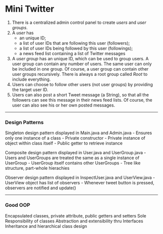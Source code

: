 # Mini Twitter


1. There is a centralized admin control panel to create *users* and *user groups*.
2. A *user* has 
    - an unique ID; 
    - a list of user IDs that are following this user (followers); 
    - a list of user IDs being followed by this user (followings); 
    - a news feed list containing a list of Twitter messages
3. A *user group* has an unique ID, which can be used to group users. A user group can
contain any number of users. The same user can only be included in one group. Of
course, a user group can contain other user groups recursively. There is always a root
group called *Root* to include everything.
4. Users can choose to follow other users (not user groups) by providing the target user ID.
5. Users can also post a short Tweet message (a String), so that all the followers can see
this message in their news feed lists. Of course, the user can also see his or her own
posted messages.

---
### Design Patterns
Singleton design pattern displayed in Main.java and Admin.java
    - Ensures only one instance of a class
    - Private constructor
    - Private instance of object within class itself
    - Public getter to retrieve instance

Composite design pattern displayed in User.java and UserGroup.java
    - Users and UserGroups are treated the same as a single instance of UserGroup
    - UserGroup itself contains other UserGroups
    - Tree like structure, part-whole hierachies

Observer design pattern displayed in InspectUser.java and UserView.java
    - UserView object has list of observers
    - Whenever tweet button is pressed, observers are notified and update()

---
### Good OOP
Encapsulated classes, private attribute, public getters and setters
Sole Responsibility of classes
Abstraction and extensibility thru Interfaces
Inheritance and hierarchical class design


